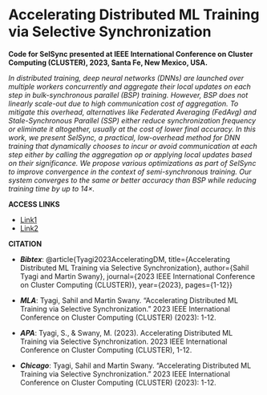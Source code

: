 # Accelerating Distributed ML Training via Selective Synchronization

**Code for SelSync presented at IEEE International Conference on Cluster Computing (CLUSTER), 2023, Santa Fe, New Mexico, USA.**

_In distributed training, deep neural networks (DNNs) are launched over multiple workers concurrently and aggregate their local updates on each step in bulk-synchronous parallel (BSP) training. 
However, BSP does not linearly scale-out due to high communication cost of aggregation. 
To mitigate this overhead, alternatives like Federated Averaging (FedAvg) and Stale-Synchronous Parallel (SSP) either reduce synchronization frequency or eliminate it altogether, usually at the cost of lower final accuracy. 
In this work, we present SelSync, a practical, low-overhead method for DNN training that dynamically chooses to incur or avoid communication at each step either by calling the aggregation op or applying local updates based on their significance. 
We propose various optimizations as part of SelSync to improve convergence in the context of semi-synchronous training. 
Our system converges to the same or better accuracy than BSP while reducing training time by up to 14×._

**ACCESS LINKS**
- [Link1](https://ieeexplore.ieee.org/document/10319965)
- [Link2](https://sahiltyagi.academicwebsite.com/publications/23152-accelerating-distributed-ml-training-via-selective-synchronization)

**CITATION**
- **_Bibtex_**: @article{Tyagi2023AcceleratingDM,
  title={Accelerating Distributed ML Training via Selective Synchronization},
  author={Sahil Tyagi and Martin Swany},
  journal={2023 IEEE International Conference on Cluster Computing (CLUSTER)},
  year={2023},
  pages={1-12}}
  
- **_MLA_**: Tyagi, Sahil and Martin Swany. “Accelerating Distributed ML Training via Selective Synchronization.” 2023 IEEE International Conference on Cluster Computing (CLUSTER) (2023): 1-12.

- **_APA_**: Tyagi, S., & Swany, M. (2023). Accelerating Distributed ML Training via Selective Synchronization. 2023 IEEE International Conference on Cluster Computing (CLUSTER), 1-12.

- **_Chicago_**: Tyagi, Sahil and Martin Swany. “Accelerating Distributed ML Training via Selective Synchronization.” 2023 IEEE International Conference on Cluster Computing (CLUSTER) (2023): 1-12.